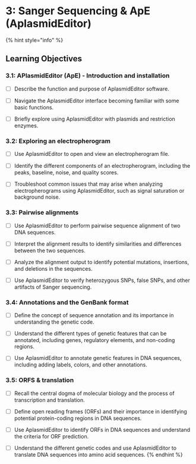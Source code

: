 # 3: Sanger Sequencing & ApE (AplasmidEditor)

{% hint style="info" %}
## Learning Objectives

### **3.1: APlasmidEditor (ApE) - Introduction and installation**

* [ ] Describe the function and purpose of AplasmidEditor software.
* [ ] Navigate the AplasmidEditor interface becoming familiar with some basic functions.
* [ ] Briefly explore using AplasmidEditor with plasmids and restriction enzymes.&#x20;



### **3.2: Exploring an electropherogram**

* [ ] Use AplasmidEditor to open and view an electropherogram file.
* [ ] Identify the different components of an electropherogram, including the peaks, baseline, noise, and quality scores.
* [ ] Troubleshoot common issues that may arise when analyzing electropherograms using AplasmidEditor, such as signal saturation or background noise.



### **3.3: Pairwise alignments**

* [ ] Use AplasmidEditor to perform pairwise sequence alignment of two DNA sequences.
* [ ] Interpret the alignment results to identify similarities and differences between the two sequences.
* [ ] Analyze the alignment output to identify potential mutations, insertions, and deletions in the sequences.
* [ ] Use AplasmidEditor to verify heterozygous SNPs, false SNPs, and other artifacts of Sanger sequencing.



### **3.4: Annotations and the GenBank format**

* [ ] Define the concept of sequence annotation and its importance in understanding the genetic code.
* [ ] Understand the different types of genetic features that can be annotated, including genes, regulatory elements, and non-coding regions.
* [ ] Use AplasmidEditor to annotate genetic features in DNA sequences, including adding labels, colors, and other annotations.



### **3.5: ORFS & translation**

* [ ] Recall the central dogma of molecular biology and the process of transcription and translation.
* [ ] Define open reading frames (ORFs) and their importance in identifying potential protein-coding regions in DNA sequences.
* [ ] Use AplasmidEditor to identify ORFs in DNA sequences and understand the criteria for ORF prediction.
* [ ] Understand the different genetic codes and use AplasmidEditor to translate DNA sequences into amino acid sequences.
{% endhint %}

